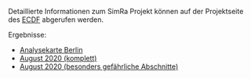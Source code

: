 
Detaillierte Informationen zum SimRa Projekt können auf der Projektseite des [ECDF](https://www.digital-future.berlin/forschung/projekte/simra/) abgerufen werden.

Ergebnisse:
- [Analysekarte Berlin](./berlin_geojson_2.html)
- [August 2020 (komplett)](./2020-08_complete.pdf)
- [August 2020 (besonders gefährliche Abschnitte)](./2020-08_most_dangerous.pdf)
